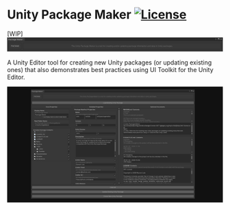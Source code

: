 # Unity Package Maker [![License](https://img.shields.io/badge/License-MIT-lightgrey.svg?style=flat)](http://mit-license.org)
[WIP]
![](/Screenshots/PackMak_Header.PNG)

A Unity Editor tool for creating new Unity packages (or updating existing ones) that also demonstrates best practices using UI Toolkit for the Unity Editor.

![](/Screenshots/PackMak_Screenshot001.PNG)
